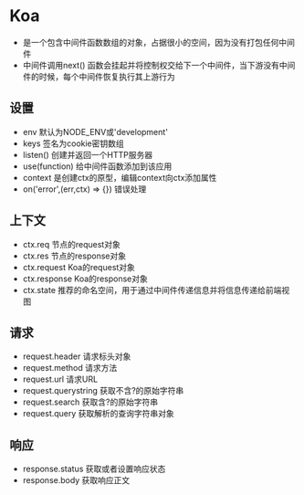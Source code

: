 # Koa
- 是一个包含中间件函数数组的对象，占据很小的空间，因为没有打包任何中间件
- 中间件调用next() 函数会挂起并将控制权交给下一个中间件，当下游没有中间件的时候，每个中间件恢复执行其上游行为

## 设置
- env   默认为NODE_ENV或'development'
- keys  签名为cookie密钥数组
- listen()  创建并返回一个HTTP服务器
- use(function) 给中间件函数添加到该应用
- context   是创建ctx的原型，编辑context向ctx添加属性
- on('error',(err,ctx) => {})  错误处理

## 上下文
- ctx.req   节点的request对象
- ctx.res   节点的response对象
- ctx.request   Koa的request对象
- ctx.response  Koa的response对象
- ctx.state 推荐的命名空间，用于通过中间件传递信息并将信息传递给前端视图

## 请求
- request.header    请求标头对象
- request.method    请求方法
- request.url   请求URL
- request.querystring   获取不含?的原始字符串
- request.search    获取含?的原始字符串
- request.query 获取解析的查询字符串对象

## 响应
- response.status   获取或者设置响应状态
- response.body 获取响应正文